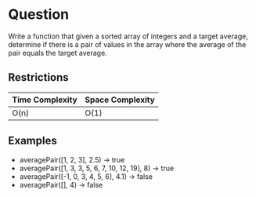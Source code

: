 # Question

Write a function that given a sorted array of integers and a target average, determine if there is a pair of values in the array where the average of the pair equals the target average.

## Restrictions

Time Complexity | Space Complexity
--- | ---
O(n) | O(1)

## Examples

* averagePair([1, 2, 3], 2.5) -> true
* averagePair([1, 3, 3, 5, 6, 7, 10, 12, 19], 8) -> true
* averagePair([-1, 0, 3, 4, 5, 6], 4.1) -> false
* averagePair([], 4) -> false
